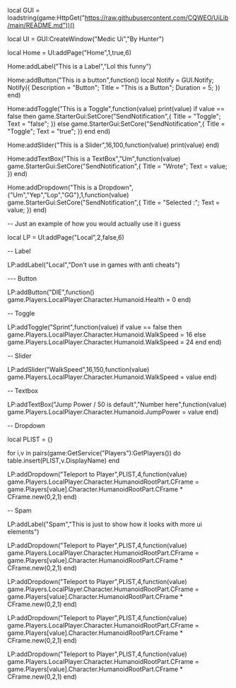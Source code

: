local GUI = loadstring(game:HttpGet("https://raw.githubusercontent.com/CQWEO/UiLib/main/README.md"))()

local UI = GUI:CreateWindow("Medic Ui","By Hunter")

local Home = UI:addPage("Home",1,true,6)

Home:addLabel("This is a Label","Lol this funny")

Home:addButton("This is a button",function()
local Notify = GUI.Notify;
Notify({
Description = "Button";
Title = "This is a Button";
Duration = 5;
})
end)

Home:addToggle("This is a Toggle",function(value)
    print(value)
    if value == false then 
        game.StarterGui:SetCore("SendNotification",{
            Title = "Toggle";
            Text = "false";
        })
    else 
        game.StarterGui:SetCore("SendNotification",{
            Title = "Toggle";
            Text = "true";
        })
    end
end)

Home:addSlider("This is a Slider",16,100,function(value)
    print(value)
end)

Home:addTextBox("This is a TextBox","Um",function(value)
    game.StarterGui:SetCore("SendNotification",{
        Title = "Wrote";
        Text = value;
    })
end)

Home:addDropdown("This is a Dropdown",{"Um","Yep","Lop","GG"},1,function(value)
    game.StarterGui:SetCore("SendNotification",{
        Title = "Selected :";
        Text = value;
    }) 
end)

-- Just an example of how you would actually use it i guess

local LP = UI:addPage("Local",2,false,6)

-- Label

LP:addLabel("Local","Don't use in games with anti cheats")

--- Button

LP:addButton("DIE",function()
    game.Players.LocalPlayer.Character.Humanoid.Health = 0
end)

-- Toggle

LP:addToggle("Sprint",function(value)
    if value == false then
        game.Players.LocalPlayer.Character.Humanoid.WalkSpeed = 16
    else
        game.Players.LocalPlayer.Character.Humanoid.WalkSpeed = 24
    end
end)

-- Slider

LP:addSlider("WalkSpeed",16,150,function(value)
    game.Players.LocalPlayer.Character.Humanoid.WalkSpeed = value
end)

-- Textbox

LP:addTextBox("Jump Power / 50 is default","Number here",function(value)
    game.Players.LocalPlayer.Character.Humanoid.JumpPower = value
end)

-- Dropdown 

local PLIST = {}

for i,v in pairs(game:GetService("Players"):GetPlayers()) do
    table.insert(PLIST,v.DisplayName)
end

LP:addDropdown("Teleport to Player",PLIST,4,function(value)
    game.Players.LocalPlayer.Character.HumanoidRootPart.CFrame =  game.Players[value].Character.HumanoidRootPart.CFrame * CFrame.new(0,2,1)
end)


-- Spam 

LP:addLabel("Spam","This is just to show how it looks with more ui elements")

LP:addDropdown("Teleport to Player",PLIST,4,function(value)
    game.Players.LocalPlayer.Character.HumanoidRootPart.CFrame =  game.Players[value].Character.HumanoidRootPart.CFrame * CFrame.new(0,2,1)
end)


LP:addDropdown("Teleport to Player",PLIST,4,function(value)
    game.Players.LocalPlayer.Character.HumanoidRootPart.CFrame =  game.Players[value].Character.HumanoidRootPart.CFrame * CFrame.new(0,2,1)
end)


LP:addDropdown("Teleport to Player",PLIST,4,function(value)
    game.Players.LocalPlayer.Character.HumanoidRootPart.CFrame =  game.Players[value].Character.HumanoidRootPart.CFrame * CFrame.new(0,2,1)
end)


LP:addDropdown("Teleport to Player",PLIST,4,function(value)
    game.Players.LocalPlayer.Character.HumanoidRootPart.CFrame =  game.Players[value].Character.HumanoidRootPart.CFrame * CFrame.new(0,2,1)
end)
